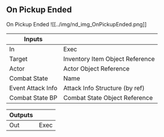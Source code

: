 ## On Pickup Ended
On Pickup Ended
![[../img/nd_img_OnPickupEnded.png]]

|Inputs||
|--|--|
| In | Exec |
| Target | Inventory Item Object Reference |
| Actor | Actor Object Reference |
| Combat State | Name |
| Event Attack Info | Attack Info Structure (by ref) |
| Combat State BP | Combat State Object Reference |

|Outputs||
|--|--|
| Out | Exec |
